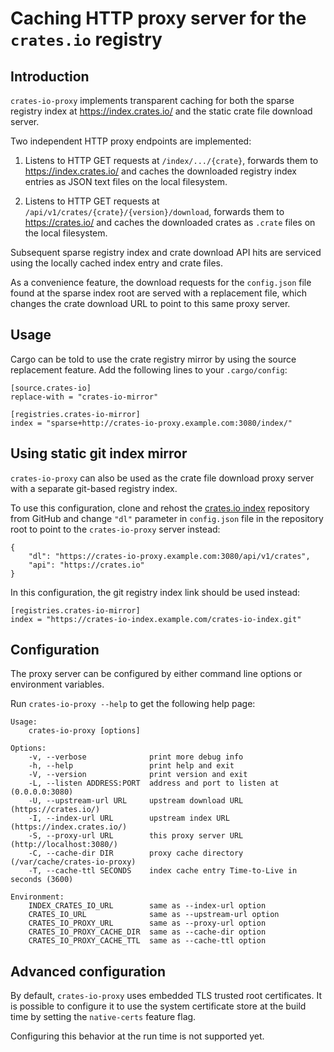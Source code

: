 Caching HTTP proxy server for the `crates.io` registry
======================================================

Introduction
------------

`crates-io-proxy` implements transparent caching for both
the sparse registry index at <https://index.crates.io/> and
the static crate file download server.

Two independent HTTP proxy endpoints are implemented:

1. Listens to HTTP GET requests at `/index/.../{crate}`,
forwards them to <https://index.crates.io/> and caches the downloaded registry
index entries as JSON text files on the local filesystem.

2. Listens to HTTP GET requests at `/api/v1/crates/{crate}/{version}/download`,
forwards them to <https://crates.io/> and caches the downloaded crates as
`.crate` files on the local filesystem.

Subsequent sparse registry index and crate download API hits are serviced
using the locally cached index entry and crate files.

As a convenience feature, the download requests for the `config.json` file
found at the sparse index root are served with a replacement file,
which changes the crate download URL to point to this same proxy server.

Usage
-----

Cargo can be told to use the crate registry mirror by using the source
replacement feature. Add the following lines to your `.cargo/config`:

```
[source.crates-io]
replace-with = "crates-io-mirror"

[registries.crates-io-mirror]
index = "sparse+http://crates-io-proxy.example.com:3080/index/"
```

Using static git index mirror
-----------------------------

`crates-io-proxy` can also be used as the crate file download proxy server
with a separate git-based registry index.

To use this configuration, clone and rehost the [crates.io index] repository
from GitHub and change `"dl"` parameter in `config.json` file in
the repository root to point to the `crates-io-proxy` server instead:

```
{
    "dl": "https://crates-io-proxy.example.com:3080/api/v1/crates",
    "api": "https://crates.io"
}
```

In this configuration, the git registry index link should be used instead:

```
[registries.crates-io-mirror]
index = "https://crates-io-index.example.com/crates-io-index.git"
```

Configuration
-------------

The proxy server can be configured by either command line options
or environment variables.

Run `crates-io-proxy --help` to get the following help page:

```
Usage:
    crates-io-proxy [options]

Options:
    -v, --verbose              print more debug info
    -h, --help                 print help and exit
    -V, --version              print version and exit
    -L, --listen ADDRESS:PORT  address and port to listen at (0.0.0.0:3080)
    -U, --upstream-url URL     upstream download URL (https://crates.io/)
    -I, --index-url URL        upstream index URL (https://index.crates.io/)
    -S, --proxy-url URL        this proxy server URL (http://localhost:3080/)
    -C, --cache-dir DIR        proxy cache directory (/var/cache/crates-io-proxy)
    -T, --cache-ttl SECONDS    index cache entry Time-to-Live in seconds (3600)

Environment:
    INDEX_CRATES_IO_URL        same as --index-url option
    CRATES_IO_URL              same as --upstream-url option
    CRATES_IO_PROXY_URL        same as --proxy-url option
    CRATES_IO_PROXY_CACHE_DIR  same as --cache-dir option
    CRATES_IO_PROXY_CACHE_TTL  same as --cache-ttl option
```

Advanced configuration
----------------------

By default, `crates-io-proxy` uses embedded TLS trusted root certificates.
It is possible to configure it to use the system certificate store
at the build time by setting the `native-certs` feature flag.

Configuring this behavior at the run time is not supported yet.

[crates.io index]: https://github.com/rust-lang/crates.io-index
